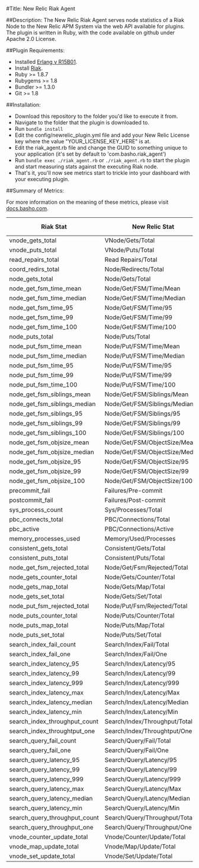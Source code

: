 #Title: New Relic Riak Agent

##Description:
The New Relic Riak Agent serves node statistics of a Riak Node to the New Relic APM System via the web API available for plugins. The plugin is written in Ruby, with the code available on github under Apache 2.0 License.

##Plugin Requirements:

   * Installed [Erlang v R15B01](http://docs.basho.com/riak/1.2.0/tutorials/installation/Installing-Erlang/#Installing-on-GNU-Linux).
   * Install [Riak](http://docs.basho.com/riak/latest/tutorials/installation/).
   * Ruby >= 1.8.7
   * Rubygems >= 1.8
   * Bundler >= 1.3.0
   * Git >= 1.8

##Installation:

   * Download this repository to the folder you'd like to execute it from.
   * Navigate to the folder that the plugin is downloaded to.
   * Run `bundle install`
   * Edit the config/newrelic_plugin.yml file and add your New Relic License key where the value "YOUR_LICENSE_KEY_HERE" is at.
   * Edit the riak_agent.rb file and change the GUID to something unique to your application (it's set by default to 'com.basho.riak_agent')
   * Run `bundle exec ./riak_agent.rb` or `./riak_agent.rb` to start the plugin and start measuring stats against the executing Riak node.
   * That's it, you'll now see metrics start to trickle into your dashboard with your executing plugin.

##Summary of Metrics:

For more information on the meaning of these metrics, please visit [docs.basho.com](http://docs.basho.com/riak/1.3.1/references/apis/http/HTTP-Status/).

| Riak Stat     | New Relic Stat | Unit of Measure |
| ------------ | ------------- | ------------ |
| vnode_gets_total | VNode/Gets/Total | Operations |
| vnode_puts_total | VNode/Puts/Total | Operations |
| read_repairs_total | Read Repairs/Total | Repairs |
| coord_redirs_total | Node/Redirects/Total | Redirects |
| node_gets_total | Node/Gets/Total | Operations |
| node_get_fsm_time_mean | Node/Get/FSM/Time/Mean | Microseconds |
| node_get_fsm_time_median | Node/Get/FSM/Time/Median | Microseconds |
| node_get_fsm_time_95 | Node/Get/FSM/Time/95 | Microseconds |
| node_get_fsm_time_99 | Node/Get/FSM/Time/99 | Microseconds |
| node_get_fsm_time_100 | Node/Get/FSM/Time/100 | Microseconds |
| node_puts_total | Node/Puts/Total | Operations |
| node_put_fsm_time_mean | Node/Put/FSM/Time/Mean | Microseconds |
| node_put_fsm_time_median | Node/Put/FSM/Time/Median | Microseconds |
| node_put_fsm_time_95 | Node/Put/FSM/Time/95 | Microseconds |
| node_put_fsm_time_99 | Node/Put/FSM/Time/99 | Microseconds |
| node_put_fsm_time_100 | Node/Put/FSM/Time/100 | Microseconds |
| node_get_fsm_siblings_mean | Node/Get/FSM/Siblings/Mean | Siblings |
| node_get_fsm_siblings_median | Node/Get/FSM/Siblings/Median | Siblings |
| node_get_fsm_siblings_95 | Node/Get/FSM/Siblings/95 | Siblings |
| node_get_fsm_siblings_99 | Node/Get/FSM/Siblings/99 | Siblings |
| node_get_fsm_siblings_100 | Node/Get/FSM/Siblings/100 | Siblings |
| node_get_fsm_objsize_mean | Node/Get/FSM/ObjectSize/Mean | Bytes |
| node_get_fsm_objsize_median | Node/Get/FSM/ObjectSize/Median | Bytes |
| node_get_fsm_objsize_95 | Node/Get/FSM/ObjectSize/95 | Bytes |
| node_get_fsm_objsize_99 | Node/Get/FSM/ObjectSize/99 | Bytes |
| node_get_fsm_objsize_100 | Node/Get/FSM/ObjectSize/100 | Bytes |
| precommit_fail | Failures/Pre-commit | Failures |
| postcommit_fail | Failures/Post-commit | Failures |
| sys_process_count | Sys/Processes/Total | Processes |
| pbc_connects_total | PBC/Connections/Total | Connections |
| pbc_active | PBC/Connections/Active | Connections |
| memory_processes_used | Memory/Used/Processes | Bytes |
| consistent_gets_total | Consistent/Gets/Total | Operations |
| consistent_puts_total | Consistent/Puts/Total | Operations |
| node_get_fsm_rejected_total | Node/Get/Fsm/Rejected/Total | Rejections |
| node_gets_counter_total | Node/Gets/Counter/Total | Operations |
| node_gets_map_total | Node/Gets/Map/Total | Operations |
| node_gets_set_total | Node/Gets/Set/Total | Operations |
| node_put_fsm_rejected_total | Node/Put/Fsm/Rejected/Total | Rejections |
| node_puts_counter_total | Node/Puts/Counter/Total | Operations |
| node_puts_map_total | Node/Puts/Map/Total | Operations |
| node_puts_set_total | Node/Puts/Set/Total | Operations |
| search_index_fail_count | Search/Index/Fail/Total | Failures |
| search_index_fail_one | Search/Index/Fail/One | Failures |
| search_index_latency_95 | Search/Index/Latency/95 | Microseconds |
| search_index_latency_99 | Search/Index/Latency/99 | Microseconds |
| search_index_latency_999 | Search/Index/Latency/999 | Microseconds |
| search_index_latency_max | Search/Index/Latency/Max | Microseconds |
| search_index_latency_median | Search/Index/Latency/Median | Microseconds |
| search_index_latency_min | Search/Index/Latency/Min | Microseconds |
| search_index_throughput_count | Search/Index/Throughput/Total | Operations |
| search_index_throughtput_one | Search/Index/Throughtput/One | Operations |
| search_query_fail_count | Search/Query/Fail/Total | Failures |
| search_query_fail_one | Search/Query/Fail/One | Failures |
| search_query_latency_95 | Search/Query/Latency/95 | Microseconds |
| search_query_latency_99 | Search/Query/Latency/99 | Microseconds |
| search_query_latency_999 | Search/Query/Latency/999 | Microseconds |
| search_query_latency_max | Search/Query/Latency/Max | Microseconds |
| search_query_latency_median | Search/Query/Latency/Median | Microseconds |
| search_query_latency_min | Search/Query/Latency/Min | Microseconds |
| search_query_throughput_count | Search/Query/Throughput/Total | Operations |
| search_query_throughput_one | Search/Query/Throughput/One | Operations |
| vnode_counter_update_total | Vnode/Counter/Update/Total | Operations |
| vnode_map_update_total | Vnode/Map/Update/Total | Operations |
| vnode_set_update_total | Vnode/Set/Update/Total | Operations |
